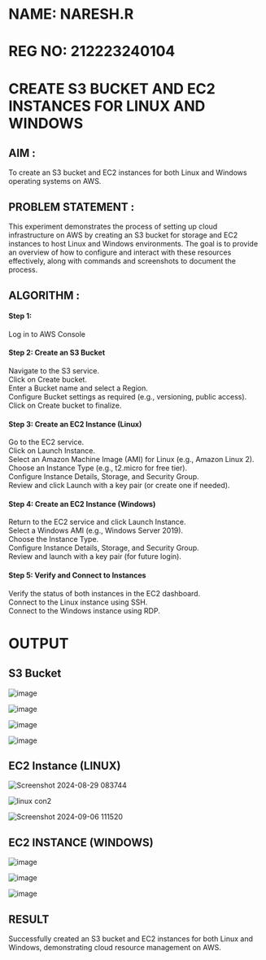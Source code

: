 # NAME: NARESH.R
# REG NO: 212223240104

 # CREATE S3 BUCKET AND EC2 INSTANCES FOR LINUX AND WINDOWS

## AIM :
To create an S3 bucket and EC2 instances for both Linux and Windows operating systems on AWS.

## PROBLEM STATEMENT :
This experiment demonstrates the process of setting up cloud infrastructure on AWS by creating an S3 bucket for storage and EC2 instances to host Linux and Windows environments. The goal is to provide an overview of how to configure and interact with these resources effectively, along with commands and screenshots to document the process.

## ALGORITHM :

#### Step 1:
Log in to AWS Console</br>

#### Step 2: Create an S3 Bucket</br>
Navigate to the S3 service.</br>
Click on Create bucket.</br>
Enter a Bucket name and select a Region.</br>
Configure Bucket settings as required (e.g., versioning, public access).</br>
Click on Create bucket to finalize.</br>

#### Step 3: Create an EC2 Instance (Linux)
Go to the EC2 service.</br>
Click on Launch Instance.</br>
Select an Amazon Machine Image (AMI) for Linux (e.g., Amazon Linux 2).</br>
Choose an Instance Type (e.g., t2.micro for free tier).</br>
Configure Instance Details, Storage, and Security Group.</br>
Review and click Launch with a key pair (or create one if needed).</br>

#### Step 4: Create an EC2 Instance (Windows)
Return to the EC2 service and click Launch Instance.</br>
Select a Windows AMI (e.g., Windows Server 2019).</br>
Choose the Instance Type.</br>
Configure Instance Details, Storage, and Security Group.</br>
Review and launch with a key pair (for future login).</br>

#### Step 5: Verify and Connect to Instances
Verify the status of both instances in the EC2 dashboard.</br>
Connect to the Linux instance using SSH.</br>
Connect to the Windows instance using RDP.</br>



# OUTPUT

## S3 Bucket

![image](https://github.com/user-attachments/assets/958fab86-63c0-4e20-b81f-2bebf03bb343)


![image](https://github.com/user-attachments/assets/9efc675f-c3dc-4760-ad9f-c8df0126dc58)


![image](https://github.com/user-attachments/assets/c9abc0fc-61f2-4202-a2e5-6f47b163e3a4)

![image](https://github.com/user-attachments/assets/358d5ecb-ca26-44e1-be08-bd72975279a3)



## EC2 Instance (LINUX)

![Screenshot 2024-08-29 083744](https://github.com/user-attachments/assets/590d04d3-489f-4435-8098-ff61a3165827)


![linux con2](https://github.com/user-attachments/assets/e01d9ca7-6a6e-44b8-a9e6-3ba78dc610b0)

![Screenshot 2024-09-06 111520](https://github.com/user-attachments/assets/b37c267d-e65e-4574-960e-6f9effda25fd)


## EC2 INSTANCE (WINDOWS)

![image](https://github.com/user-attachments/assets/5b1e832a-b09c-431a-a100-f1c99007b47d)

![image](https://github.com/user-attachments/assets/9a577013-4284-4024-a03b-2681c2fec056)

![image](https://github.com/user-attachments/assets/12ae53a3-8ec6-43a5-ab43-ba7e6facbe9e)


## RESULT
 Successfully created an S3 bucket and EC2 instances for both Linux and Windows, demonstrating cloud resource management on AWS.


  
